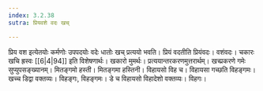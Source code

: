 ```yaml
---
index: 3.2.38
sutra: प्रियवशे वदः खच्

---
```

प्रिय वश इत्येतयोः कर्मणोः उपपदयोः वदेः धातोः खच् प्रत्ययो भवति। प्रियं वदतीति प्रियंवदः। वशंवदः। चकारः खचि ह्रस्वः [[6|4|94]] इति विशेषणार्थः। खकारो मुमर्थः। प्रत्ययान्तरकरणमुत्तरार्थम्। खच्प्रकरणे गमेः सुप्युपसङ्ख्यानम्। मितङ्गमो हस्ती। मितङ्गमा हस्तिनी। विहायसो विह च। विहायसा गच्छति विहङ्गमः। खच्च डिद्वा वक्तव्यः। विहङ्गः, विहङ्गमः। डे च विहायसो विहादेशो वक्तव्यः। विहगः।